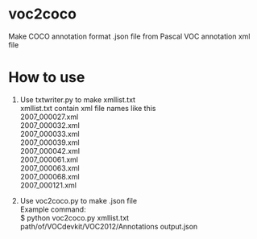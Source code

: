 # voc2coco
Make COCO annotation format .json file from Pascal VOC annotation xml file


# How to use
1. Use txtwriter.py to make xmllist.txt  
xmllist.txt contain xml file names like this  
2007_000027.xml  
2007_000032.xml  
2007_000033.xml  
2007_000039.xml  
2007_000042.xml  
2007_000061.xml  
2007_000063.xml  
2007_000068.xml  
2007_000121.xml  

2. Use voc2coco.py to make .json file  
Example command:  
$ python voc2coco.py xmllist.txt path/of/VOCdevkit/VOC2012/Annotations output.json
